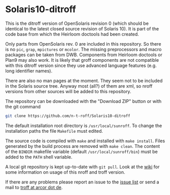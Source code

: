 Solaris10-ditroff
=================

This is the ditroff version of OpenSolaris revision 0 (which should be identical to the latest closed source revision of Solaris 10).
It is part of the code base from which the Heirloom doctools had been created.

Only parts from OpenSolaris rev. 0 are included in this repository.
So there is no `pic`, `grap`, `mpictures` or `mcolor`.
The missing preprocessors and macro packages can be taken from DWB.
Components from Heirloom doctools or Plan9 may also work.
It is likely that groff components are not compatible with this ditroff version since they use advanced language features (e.g. long identifier names).

There are also no man pages at the moment.
They seem not to be included in the Solaris source tree.
Anyway most (all?) of them are xml, so nroff versions from other sources will be added to this repository.

The repository can be downloaded with the "Download ZIP" button or with the git command
```bash
git clone https://github.com/n-t-roff/Solaris10-ditroff
```
The default installation root directory is `/usr/local/sunroff`.
To change the installation paths the file `Makefile` must edited.

The source code is compiled with `make` and installed with `make install`.
Files generated by the build process are removed with `make clean`.
The content of the `BINDIR` makefile variable (default `/usr/local/sunroff/bin`) must be added to the `PATH` shell variable.

A local git repository is kept up-to-date with `git pull`.
Look at the [wiki](https://github.com/n-t-roff/Solaris10-ditroff/wiki) for some information on usage of this nroff and troff version.

If there are any problems please report an issue to the [issue list](https://github.com/n-t-roff/Solaris10-ditroff/issues) or send a mail to [troff at arcor dot de](mailto:troff@arcor.de).
